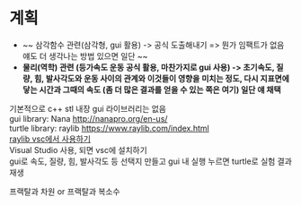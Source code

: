 # 계획
* ~~ 삼각함수 관련(삼각형, gui 활용) -> 공식 도출해내기 
=> 뭔가 임팩트가 없음 얘도 더 생각나는 방법 있으면 일단 ~~
* **물리(역학) 관련 (등가속도 운동 공식 활용, 
마찬가지로 gui 사용) -> 초기속도, 질량, 힘, 발사각도와 운동 사이의 
관계와 이것들이 영향을 미치는 정도, 다시 지표면에 닿는 시간과 
그때의 속도 (좀 더 많은 결과를 얻을 수 있는 쪽은 여기) 일단 얘 채택**

기본적으로 c++ stl 내장 gui 라이브러리는 없음 \
gui library: Nana http://nanapro.org/en-us/ \
turtle library: raylib https://www.raylib.com/index.html \
[raylib vsc에서 사용하기](https://www.lawwiki.kr/doku.php?id=raylib:raylib_%EB%A5%BC_cpp%EB%A1%9C_vs_code_%EC%97%90%EC%84%9C_%EC%82%AC%EC%9A%A9%ED%95%98%EA%B8%B0) \
Visual Studio 사용, 되면 vsc에 설치하기 \
gui로 속도, 질량, 힘, 발사각도 등 선택지 만들고 gui 내 실행 누르면 turtle로 실험 결과 재생


프랙탈과 차원 or 프랙탈과 복소수
